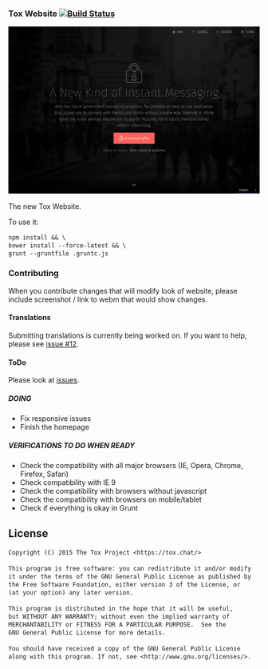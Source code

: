 ### Tox Website [![Build Status](https://travis-ci.org/pwnsdx/Tox-Website.svg)](https://travis-ci.org/pwnsdx/Tox-Website)

![Preview](Resources/preview.png)

The new Tox Website.

To use it:

```shell
npm install && \
bower install --force-latest && \
grunt --gruntfile .gruntc.js
```

### Contributing

When you contribute changes that will modify look of website, please include screenshot / link to webm that would show changes.

#### Translations

Submitting translations is currently being worked on. If you want to help, please see [issue #12](https://github.com/Tox/Tox-Website/issues/12).

#### ToDo

Please look at [issues](https://github.com/Tox/Tox-Website/issues).

##### DOING

- Fix responsive issues
- Finish the homepage

##### VERIFICATIONS TO DO WHEN READY

- Check the compatibility with all major browsers (IE, Opera, Chrome, Firefox, Safari)
- Check compatibility with IE 9
- Check the compatibility with browsers without javascript
- Check the compatibility with browsers on mobile/tablet
- Check if everything is okay in Grunt

License
-------

    Copyright (C) 2015 The Tox Project <https://tox.chat/>

    This program is free software: you can redistribute it and/or modify
    it under the terms of the GNU General Public License as published by
    the Free Software Foundation, either version 3 of the License, or
    (at your option) any later version.

    This program is distributed in the hope that it will be useful,
    but WITHOUT ANY WARRANTY; without even the implied warranty of
    MERCHANTABILITY or FITNESS FOR A PARTICULAR PURPOSE.  See the
    GNU General Public License for more details.

    You should have received a copy of the GNU General Public License
    along with this program. If not, see <http://www.gnu.org/licenses/>.